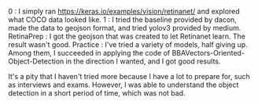 0 : I simply ran https://keras.io/examples/vision/retinanet/ and explored what COCO data looked like.
1 : I tried the baseline provided by dacon, made the data to geojson format, and tried yolov3 provided by medium.
RetinaPrep : I got the geojson that was created to let Retinanet learn. The result wasn't good.
Practice : I've tried a variety of models, half giving up. Among them, I succeeded in applying the code of BBAVectors-Oriented-Object-Detection in the direction I wanted, and I got good results.

It's a pity that I haven't tried more because I have a lot to prepare for, such as interviews and exams. However, I was able to understand the object detection in a short period of time, which was not bad.
